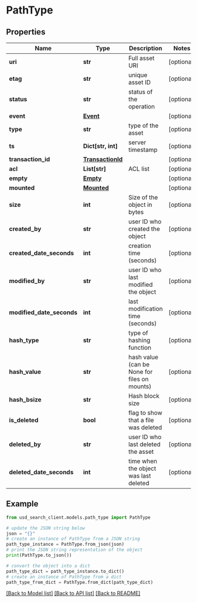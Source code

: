 # PathType


## Properties

Name | Type | Description | Notes
------------ | ------------- | ------------- | -------------
**uri** | **str** | Full asset URI | [optional] 
**etag** | **str** | unique asset ID | [optional] 
**status** | **str** | status of the operation | [optional] 
**event** | [**Event**](Event.md) |  | [optional] 
**type** | **str** | type of the asset | [optional] 
**ts** | **Dict[str, int]** | server timestamp | [optional] 
**transaction_id** | [**TransactionId**](TransactionId.md) |  | [optional] 
**acl** | **List[str]** | ACL list | [optional] 
**empty** | [**Empty**](Empty.md) |  | [optional] 
**mounted** | [**Mounted**](Mounted.md) |  | [optional] 
**size** | **int** | Size of the object in bytes | [optional] 
**created_by** | **str** | user ID who created the object | [optional] 
**created_date_seconds** | **int** | creation time (seconds) | [optional] 
**modified_by** | **str** | user ID who last modified the object | [optional] 
**modified_date_seconds** | **int** | last modification time (seconds) | [optional] 
**hash_type** | **str** | type of hashing function | [optional] 
**hash_value** | **str** | hash value (can be None for files on mounts) | [optional] 
**hash_bsize** | **str** | Hash block size | [optional] 
**is_deleted** | **bool** | flag to show that a file was deleted | [optional] 
**deleted_by** | **str** | user ID who last deleted the asset | [optional] 
**deleted_date_seconds** | **int** | time when the object was last deleted | [optional] 

## Example

```python
from usd_search_client.models.path_type import PathType

# update the JSON string below
json = "{}"
# create an instance of PathType from a JSON string
path_type_instance = PathType.from_json(json)
# print the JSON string representation of the object
print(PathType.to_json())

# convert the object into a dict
path_type_dict = path_type_instance.to_dict()
# create an instance of PathType from a dict
path_type_from_dict = PathType.from_dict(path_type_dict)
```
[[Back to Model list]](../README.md#documentation-for-models) [[Back to API list]](../README.md#documentation-for-api-endpoints) [[Back to README]](../README.md)


